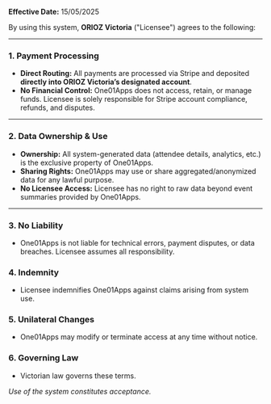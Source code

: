 **Effective Date:** 15/05/2025  

By using this system, **ORIOZ Victoria** ("Licensee") agrees to the following:  

---

### **1. Payment Processing**  
- **Direct Routing:** All payments are processed via Stripe and deposited **directly into ORIOZ Victoria’s designated account**.  
- **No Financial Control:** One01Apps does not access, retain, or manage funds. Licensee is solely responsible for Stripe account compliance, refunds, and disputes.  

---

### **2. Data Ownership & Use**  
- **Ownership:** All system-generated data (attendee details, analytics, etc.) is the exclusive property of One01Apps.  
- **Sharing Rights:** One01Apps may use or share aggregated/anonymized data for any lawful purpose.  
- **No Licensee Access:** Licensee has no right to raw data beyond event summaries provided by One01Apps.  

---

### **3. No Liability**  
- One01Apps is not liable for technical errors, payment disputes, or data breaches. Licensee assumes all responsibility.  

### **4. Indemnity**  
- Licensee indemnifies One01Apps against claims arising from system use.  

### **5. Unilateral Changes**  
- One01Apps may modify or terminate access at any time without notice.  

### **6. Governing Law**  
- Victorian law governs these terms.  

*Use of the system constitutes acceptance.*  
